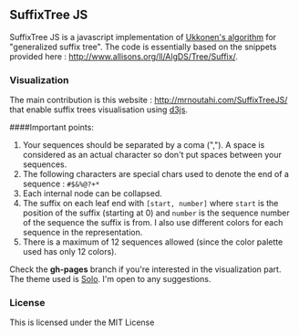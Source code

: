 ## SuffixTree JS

SuffixTree JS is a javascript implementation of [Ukkonen's algorithm](https://www.cs.helsinki.fi/u/ukkonen/SuffixT1withFigs.pdf) for "generalized suffix tree". The code is essentially based on the snippets provided here : http://www.allisons.org/ll/AlgDS/Tree/Suffix/. 

### Visualization

The main contribution is this website : http://mrnoutahi.com/SuffixTreeJS/ that enable suffix trees visualisation using [d3js](https://d3js.org/). 

####Important points: 

1. Your sequences should be separated by a coma (","). A space is considered as an actual character so don't put spaces between your sequences.
2. The following characters are special chars used to denote the end of a sequence : ```#$&%@?+*```
4. Each internal node can be collapsed.
5. The suffix on each leaf end with ```[start, number]``` where ```start``` is the position of the suffix (starting at 0) and ```number``` is the sequence number of the sequence the suffix is from. I also use different colors for each sequence in the representation. 
3. There is a maximum of 12 sequences allowed (since the color palette used has only 12 colors).


Check the **gh-pages** branch if you're interested in the visualization part. The theme used is [Solo](http://chibicode.github.io/solo). I'm open to any suggestions.


### License

This is licensed under the MIT License
